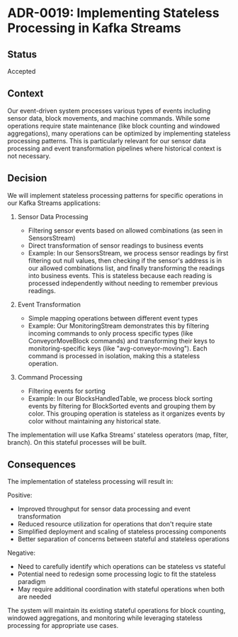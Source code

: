 # ADR-0019: Implementing Stateless Processing in Kafka Streams

## Status
Accepted

## Context
Our event-driven system processes various types of events including sensor data, block movements, and machine commands. While some operations require state maintenance (like block counting and windowed aggregations), many operations can be optimized by implementing stateless processing patterns. This is particularly relevant for our sensor data processing and event transformation pipelines where historical context is not necessary.

## Decision
We will implement stateless processing patterns for specific operations in our Kafka Streams applications:

1. Sensor Data Processing
   - Filtering sensor events based on allowed combinations (as seen in SensorsStream)
   - Direct transformation of sensor readings to business events
   - Example: In our SensorsStream, we process sensor readings by first filtering out null values, then checking if the sensor's address is in our allowed combinations list, and finally transforming the readings into business events. This is stateless because each reading is processed independently without needing to remember previous readings.

2. Event Transformation
   - Simple mapping operations between different event types
   - Example: Our MonitoringStream demonstrates this by filtering incoming commands to only process specific types (like ConveyorMoveBlock commands) and transforming their keys to monitoring-specific keys (like "avg-conveyor-moving"). Each command is processed in isolation, making this a stateless operation.

3. Command Processing
   - Filtering events for sorting
   - Example: In our BlocksHandledTable, we process block sorting events by filtering for BlockSorted events and grouping them by color. This grouping operation is stateless as it organizes events by color without maintaining any historical state.

The implementation will use Kafka Streams' stateless operators (map, filter, branch). On this stateful processes will be built.

## Consequences
The implementation of stateless processing will result in:

Positive:
- Improved throughput for sensor data processing and event transformation
- Reduced resource utilization for operations that don't require state
- Simplified deployment and scaling of stateless processing components
- Better separation of concerns between stateful and stateless operations

Negative:
- Need to carefully identify which operations can be stateless vs stateful
- Potential need to redesign some processing logic to fit the stateless paradigm
- May require additional coordination with stateful operations when both are needed

The system will maintain its existing stateful operations for block counting, windowed aggregations, and monitoring while leveraging stateless processing for appropriate use cases. 